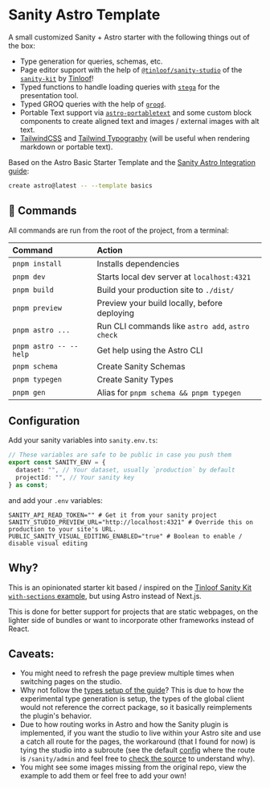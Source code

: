 # Sanity Astro Template

A small customized Sanity + Astro starter with the following things out of the box:

- Type generation for queries, schemas, etc.
- Page editor support with the help of [`@tinloof/sanity-studio`](https://github.com/tinloof/sanity-kit/tree/main/packages/sanity-studio#tinloofsanity-studio) of the [`sanity-kit`](https://github.com/tinloof/sanity-kit) by [Tinloof](https://tinloof.com/)!
- Typed functions to handle loading queries with [`stega`](https://www.sanity.io/docs/visual-editing/stega) for the presentation tool.
- Typed GROQ queries with the help of [`groqd`](https://nearform.com/open-source/groqd/).
- Portable Text support via [`astro-portabletext`](https://github.com/theisel/astro-portabletext) and some custom block components to create aligned text and images / external images with alt text.
- [TailwindCSS](https://tailwindcss.com/) and [Tailwind Typography](https://github.com/tailwindlabs/tailwindcss-typography) (will be useful when rendering markdown or portable text).

Based on the Astro Basic Starter Template and the [Sanity Astro Integration guide](https://www.sanity.io/plugins/sanity-astro):

```sh
create astro@latest -- --template basics
```

## 🧞 Commands

All commands are run from the root of the project, from a terminal:

| Command                | Action                                           |
| :--------------------- | :----------------------------------------------- |
| `pnpm install`         | Installs dependencies                            |
| `pnpm dev`             | Starts local dev server at `localhost:4321`      |
| `pnpm build`           | Build your production site to `./dist/`          |
| `pnpm preview`         | Preview your build locally, before deploying     |
| `pnpm astro ...`       | Run CLI commands like `astro add`, `astro check` |
| `pnpm astro -- --help` | Get help using the Astro CLI                     |
| `pnpm schema`          | Create Sanity Schemas                            |
| `pnpm typegen`         | Create Sanity Types                              |
| `pnpm gen`             | Alias for `pnpm schema && pnpm typegen`          |

## Configuration

Add your sanity variables into `sanity.env.ts`:

```ts
// These variables are safe to be public in case you push them
export const SANITY_ENV = {
  dataset: "", // Your dataset, usually `production` by default
  projectId: "", // Your sanity key
} as const;
```

and add your `.env` variables:

```env
SANITY_API_READ_TOKEN="" # Get it from your sanity project
SANITY_STUDIO_PREVIEW_URL="http://localhost:4321" # Override this on production to your site's URL.
PUBLIC_SANITY_VISUAL_EDITING_ENABLED="true" # Boolean to enable / disable visual editing
```

## Why?

This is an opinionated starter kit based / inspired on the [Tinloof Sanity Kit `with-sections` example](https://github.com/tinloof/sanity-kit/tree/main/examples/with-sections), but using Astro instead of Next.js.

This is done for better support for projects that are static webpages, on the lighter side of bundles or want to incorporate other frameworks instead of React.

## Caveats:

- You might need to refresh the page preview multiple times when switching pages on the studio.
- Why not follow the [types setup of the guide](https://www.sanity.io/plugins/sanity-astro#adding-types-for-sanityclient)? This is due to how the experimental type generation is setup, the types of the global client would not reference the correct package, so it basically reimplements the plugin's behavior.
- Due to how routing works in Astro and how the Sanity plugin is implemented, if you want the studio to live within your Astro site and use a catch all route for the pages, the workaround (that I found for now) is tying the studio into a subroute (see the default [config](astro.config.mjs) where the route is `/sanity/admin` and feel free to [check the source](https://github.com/sanity-io/sanity-astro/blob/main/packages/sanity-astro/src/vite-plugin-sanity-studio.ts) to understand why).
- You might see some images missing from the original repo, view the example to add them or feel free to add your own!
